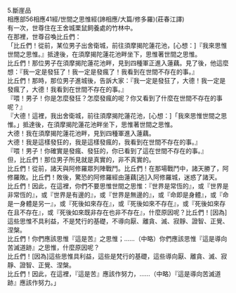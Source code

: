 5.斷崖品  
相應部56相應41經/世間之思惟經(諦相應/大篇/修多羅)(莊春江譯)  
有一次，世尊住在王舍城栗鼠飼養處的竹林中。  
在那裡，世尊召喚比丘們：  
「比丘們！從前，某位男子出舍衛城，前往須摩揭陀蓮花池，[心想：]『我來思惟世間之思惟。』抵達後，在須摩揭陀蓮花池畔坐下，思惟著世間之思惟。  
比丘們！那位男子在須摩揭陀蓮花池畔，見到四種軍正進入蓮藕。見了後，他這麼想：『我一定是發狂了！我一定是發瘋了！我看到在世間不存在的事。』  
比丘們！那時，那位男子進城後，告訴大家：『我一定是發狂了，大德！我一定是發瘋了，大德！我看到在世間不存在的事。』  
『喂！男子！你是怎麼發狂？怎麼發瘋的呢？你又看到了什麼在世間不存在的事呢？』  
『大德！這裡，我出舍衛城，前往須摩揭陀蓮花池，[心想：]「我來思惟世間之思惟。」抵達後，在須摩揭陀蓮花池畔坐下，思惟著世間之思惟。  
大德！我在須摩揭陀蓮花池畔，見到四種軍進入蓮藕。  
大德！我是這樣發狂的，我是這樣發瘋的，我看到在世間不存在的事。』  
『喂！男子！你確實是發瘋、發狂的，你已看到了這在世間不存在的事。』  
但，比丘們！那位男子所見就是真實的，非不真實的。  
比丘們！從前，諸天與阿修羅眾列陣戰鬥。比丘們！在那場戰鬥中，諸天勝了，阿修羅敗。比丘們！敗後，驚恐的阿修羅經由蓮藕[逃]入阿修羅城，迷惑了諸天。  
比丘們！因此，在這裡，你們不要思惟世間之思惟：『世界是常恆的』，或『世界是非常恆的』，或『世界是有邊的』，或『世界是無邊的』，或『命即是身體』，或『命是一身體是另一』，或『死後如來存在』，或『死後如來不存在』，或『死後如來存在且不存在』，或『死後如來既非存在也非不存在』，什麼原因呢？比丘們！[因為]這些思惟不具利益，不是梵行的基礎，不導向厭、離貪、滅、寂靜、證智、正覺、涅槃。  
比丘們！你們應該思惟『這是苦』之思惟；……（中略）你們應該思惟『這是導向苦滅道跡』之思惟，什麼原因呢？  
比丘們！[因為]這些思惟具利益，這些是梵行的基礎，這些導向厭、離貪、滅、寂靜、證智、正覺、涅槃。  
比丘們！因此，在這裡，『這是苦』應該作努力，……（中略）『這是導向苦滅道跡』應該作努力。」  
  
  
